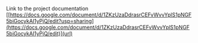 Link to the project documentation [[https://docs.google.com/document/d/1ZKzUzaDdrasrCEFvWvvYplS1pNGF5biGocykAI1yPjQ/edit?usp=sharing](https://docs.google.com/document/d/1ZKzUzaDdrasrCEFvWvvYplS1pNGF5biGocykAI1yPjQ/edit)](url)
